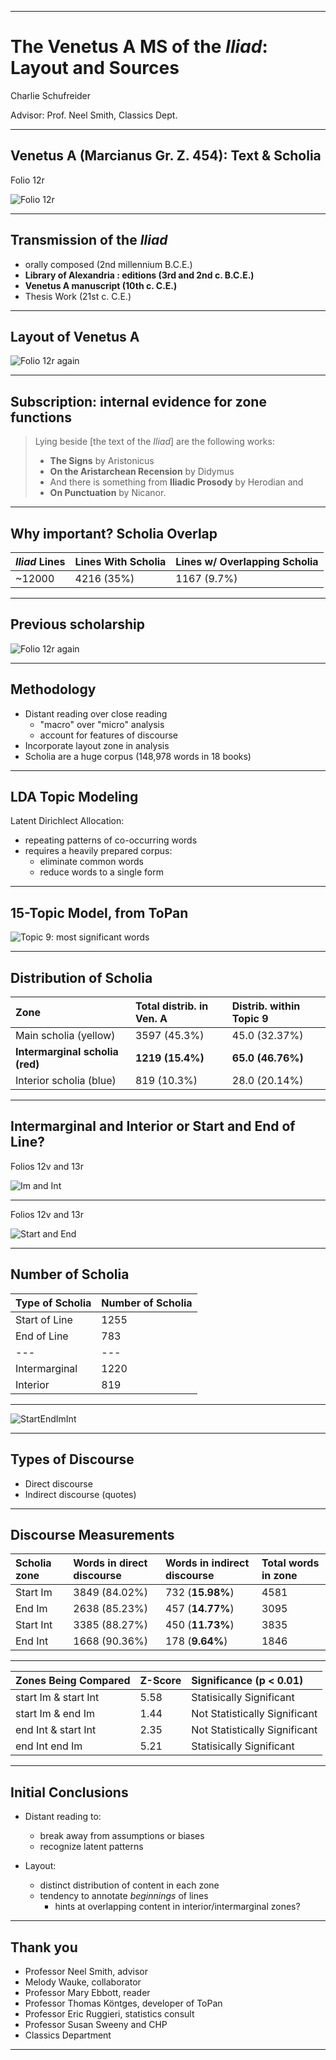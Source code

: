 
---


# The Venetus A MS of the *Iliad*: Layout and Sources



Charlie Schufreider


Advisor: Prof. Neel Smith, Classics Dept.

---

## Venetus A (Marcianus Gr. Z. 454): Text & Scholia

Folio 12r

![Folio 12r](https://raw.githubusercontent.com/cjschu17/Thesis2016-2017/master/images/12r.jpg)

---

## Transmission of the *Iliad*

- orally composed (2nd millennium B.C.E.)
- **Library of Alexandria : editions (3rd and 2nd c. B.C.E.)**
- **Venetus A manuscript (10th c. C.E.)**
- Thesis Work (21st c. C.E.)



---



##  Layout of Venetus A

![Folio 12r again](https://raw.githubusercontent.com/cjschu17/Thesis2016-2017/master/images/DSE2.JPG)

---

## Subscription: internal evidence for zone functions

>Lying beside [the text of the *Iliad*] are the following works:
>
> - **The Signs** by Aristonicus
> -  **On the Aristarchean Recension** by Didymus
> -  And there is something from **Iliadic Prosody** by Herodian and
> - **On Punctuation** by Nicanor.

---

##  Why important? Scholia Overlap

*Iliad* Lines|Lines With Scholia|Lines w/ Overlapping Scholia
--- | --- |  ---
~12000|4216 (35%)|1167 (9.7%)

---


##  Previous scholarship

![Folio 12r again](https://raw.githubusercontent.com/cjschu17/Thesis2016-2017/master/images/DSE2.JPG)


---

## Methodology


- Distant reading over close reading
  - "macro" over "micro" analysis
  - account for features of discourse
- Incorporate layout zone in analysis
- Scholia are a huge corpus (148,978 words in 18 books)

--- 

## LDA Topic Modeling

Latent Dirichlect Allocation:

- repeating patterns of co-occurring words
- requires a heavily prepared corpus:
    - eliminate common words
    - reduce words to a single form


---

## 15-Topic Model, from ToPan

![Topic 9: most significant words](https://raw.githubusercontent.com/cjschu17/Thesis2016-2017/master/images/TranslatedToPan9.jpg)

---

## Distribution of Scholia

| Zone                            | Total distrib. in Ven. A | Distrib. within Topic 9 |
|:--------------------------------|:---------------------|:------------------------|
| Main scholia (yellow)           | 3597 (45.3%)         | 45.0 (32.37%)           |
| **Intermarginal scholia (red)** | **1219 (15.4%)**     | **65.0 (46.76%)**       |
| Interior scholia (blue)         | 819 (10.3%)          | 28.0 (20.14%)           |

---

## Intermarginal and Interior or Start and End of Line?

Folios 12v and 13r

![Im and Int](https://raw.githubusercontent.com/cjschu17/Thesis2016-2017/master/images/12v13rImInt.jpg)

---

Folios 12v and 13r

![Start and End](https://raw.githubusercontent.com/cjschu17/Thesis2016-2017/master/images/12v13rSE.jpg)

---

## Number of Scholia

| Type of Scholia | Number of Scholia |
|:----------------|:------------------|
| Start of Line   | 1255              |
| End of Line     | 783               |
| ---             | ---               |
| Intermarginal   | 1220              |
| Interior        | 819               |


---


![StartEndImInt](https://github.com/cjschu17/Thesis2016-2017/raw/master/images/StartEndImInt.jpg)


---

## Types of Discourse

- Direct discourse
- Indirect discourse (quotes)

---

## Discourse Measurements

| Scholia zone | Words in direct discourse | Words in indirect discourse | Total words in zone |
|:-------------|:--------------------------|:----------------------------|:--------------------|
| Start Im     | 3849 (84.02%)             | 732 (**15.98%**)            | 4581                |
| End Im       | 2638 (85.23%)             | 457 (**14.77%**)            | 3095                |
| Start Int    | 3385 (88.27%)             | 450 (**11.73%**)            | 3835                |
| End Int      | 1668 (90.36%)             | 178 (**9.64%**)             | 1846                |



---

| Zones Being Compared | Z-Score | Significance (p < 0.01)       |
|:---------------------|:--------|:------------------------------|
| start Im & start Int | 5.58    | Statisically Significant      |
| start Im & end Im    | 1.44    | Not Statistically Significant |
| end Int & start Int  | 2.35    | Not Statistically Significant |
| end Int  end Im      | 5.21    | Statisically Significant      |



---

## Initial Conclusions

- Distant reading to:
    - break away from assumptions or biases
    - recognize latent patterns

- Layout:
    - distinct distribution of content in each zone
    - tendency to annotate *beginnings* of lines
       - hints at overlapping content in interior/intermarginal zones?



---

## Thank you

- Professor Neel Smith, advisor
- Melody Wauke, collaborator
- Professor Mary Ebbott, reader
- Professor Thomas Köntges, developer of ToPan
- Professor Eric Ruggieri, statistics consult
- Professor Susan Sweeny and CHP
- Classics Department



---
